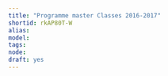 ```yaml
---
title: "Programme master Classes 2016-2017"
shortid: rkAP80T-W
alias: 
model: 
tags: 
node: 
draft: yes
--- 
```

 